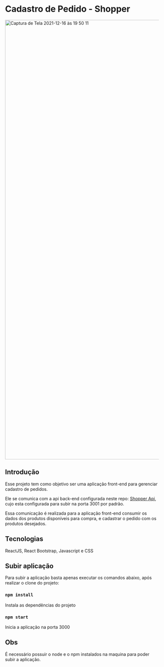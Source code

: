 # Cadastro de Pedido - Shopper
<img width="1440" alt="Captura de Tela 2021-12-16 às 19 50 11" src="https://user-images.githubusercontent.com/85185584/146460557-7dd74cf5-cd84-4650-8b2f-87893a5973dd.png">

## Introdução 

Esse projeto tem como objetivo ser uma aplicação front-end para gerenciar cadastro de pedidos.

Ele se comunica com a api back-end configurada neste repo: [Shopper Api](https://github.com/brendasimionato/shopper), cujo esta configurada para subir na porta 3001 por padrão.

Essa comunicação é realizada para a aplicação front-end consumir os dados dos produtos disponíveis para compra, e cadastrar o pedido com os produtos desejados.

## Tecnologias

ReactJS, React Bootstrap, Javascript e CSS

## Subir aplicação

Para subir a aplicação basta apenas executar os comandos abaixo, após realizar o clone do projeto:

### `npm install`
Instala as dependências do projeto

### `npm start`
Inicia a aplicação na porta 3000

## Obs
É necessário possuir o node e o npm instalados na maquina para poder subir a aplicação.
